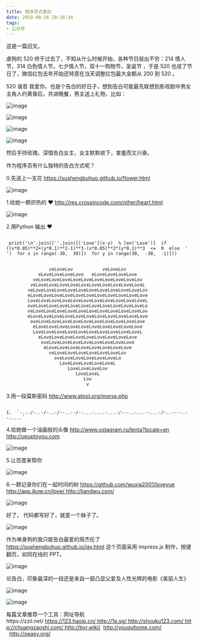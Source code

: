 ```yaml
---
title: 程序员式表白
date: 2019-08-26 20:16:34
tags:
- 公众号
---
```

这是一篇旧文。

虐狗的 520 终于过去了，不知从什么时候开始，各种节日层出不穷：214 情人节，314 白色情人节，七夕情人节，双十一购物节，圣诞节 ，于是 520 也成了节日了，微信红包去年开始还特意在当天调整红包最大金额从 200 到 520 。

520 谐音 我爱你，也是个告白的好日子，想到告白可能最先联想到影视剧中男女主角人约黄昏后，共进晚餐，男主送上礼物，比如：

![image](https://upload-images.jianshu.io/upload_images/17817191-69d75e0d8a434130?imageMogr2/auto-orient/strip%7CimageView2/2/w/1240)

![image](https://upload-images.jianshu.io/upload_images/17817191-995ec9426f379f53?imageMogr2/auto-orient/strip%7CimageView2/2/w/1240)

![image](https://upload-images.jianshu.io/upload_images/17817191-6ff49863763b2412?imageMogr2/auto-orient/strip%7CimageView2/2/w/1240)

![image](https://upload-images.jianshu.io/upload_images/17817191-0fed5cca0472de80?imageMogr2/auto-orient/strip%7CimageView2/2/w/1240)

然后手持玫瑰，深情告白女主，女主默默收下，害羞而又兴奋。

作为程序员有什么独特的告白方式呢？

0.先送上一支花 https://sushengbuhuo.github.io/flower.html

![image](https://upload-images.jianshu.io/upload_images/17817191-72863e0c461721fb?imageMogr2/auto-orient/strip%7CimageView2/2/w/1240)

1.给她一颗炽热的 ❤ http://res.crossincode.com/other/heart.html

![image](https://upload-images.jianshu.io/upload_images/17817191-a3aec78a4e02d17a?imageMogr2/auto-orient/strip%7CimageView2/2/w/1240)

2.用Python 输出 ❤

```

 print('\n'.join([''.join([('Love'[(x-y)  % len('Love')]  if  ((x*0.05)**2+(y*0.1)**2-1)**3-(x*0.05)**2*(y*0.1)**3  <=  0  else  ' ')  for x in range(-30,  30)])  for y in range(30,  -30,  -1)]))


                veLoveLov           veLoveLov
            eLoveLoveLoveLove   eLoveLoveLoveLove
          veLoveLoveLoveLoveLoveLoveLoveLoveLoveLov
         veLoveLoveLoveLoveLoveLoveLoveLoveLoveLoveL
        veLoveLoveLoveLoveLoveLoveLoveLoveLoveLoveLov
        eLoveLoveLoveLoveLoveLoveLoveLoveLoveLoveLove
        LoveLoveLoveLoveLoveLoveLoveLoveLoveLoveLoveL
        oveLoveLoveLoveLoveLoveLoveLoveLoveLoveLoveLo
        veLoveLoveLoveLoveLoveLoveLoveLoveLoveLoveLov
        eLoveLoveLoveLoveLoveLoveLoveLoveLoveLoveLove
         oveLoveLoveLoveLoveLoveLoveLoveLoveLoveLove
          eLoveLoveLoveLoveLoveLoveLoveLoveLoveLove
          LoveLoveLoveLoveLoveLoveLoveLoveLoveLoveL
            eLoveLoveLoveLoveLoveLoveLoveLoveLove
             oveLoveLoveLoveLoveLoveLoveLoveLove
              eLoveLoveLoveLoveLoveLoveLoveLove
                veLoveLoveLoveLoveLoveLoveLov
                  oveLoveLoveLoveLoveLoveLo
                    LoveLoveLoveLoveLoveL
                       LoveLoveLoveLov
                          LoveLoveL
                             Lov
                              v

```

3.用一段莫斯密码 http://www.atool.org/morse.php

```

1.  `-..-/-..-/-..-/--..--/--...-....-...-/---..-...--...-/-..----.--.....`

```

4.给她做一个油画般的头像 http://www.ostagram.ru/lenta?locale=en http://upuptoyou.com

![image](https://upload-images.jianshu.io/upload_images/17817191-e6f6608831dbace9?imageMogr2/auto-orient/strip%7CimageView2/2/w/1240)

5.让百度来帮你

![image](https://upload-images.jianshu.io/upload_images/17817191-2e6e1dfa9d2aae1f?imageMogr2/auto-orient/strip%7CimageView2/2/w/1240)

6.一颗记录你们在一起时间的树 https://github.com/wuxia2001/loveyue http://app.ikow.cn/love/ http://liandwu.com/

![image](https://upload-images.jianshu.io/upload_images/17817191-6658048c939fec98?imageMogr2/auto-orient/strip%7CimageView2/2/w/1240)

好了， 代码都写好了，就差一个妹子了。

![image](https://upload-images.jianshu.io/upload_images/17817191-a178111f70b746b1?imageMogr2/auto-orient/strip%7CimageView2/2/w/1240)

作为单身狗的我只能告白最爱的周杰伦了 https://sushengbuhuo.github.io/jay.html 这个页面采用 impress.js 制作，按键翻页，如同在线的 PPT。

![image](https://upload-images.jianshu.io/upload_images/17817191-0d95a5d66fafd8c1?imageMogr2/auto-orient/strip%7CimageView2/2/w/1240)

论告白，印象最深的一段还是来自一部凸显父爱及人性光辉的电影《美丽人生》

![image](https://upload-images.jianshu.io/upload_images/17817191-1c7ece5785f0d2a0?imageMogr2/auto-orient/strip%7CimageView2/2/w/1240)

![image](https://upload-images.jianshu.io/upload_images/17817191-2d15b13cd89ec5c2?imageMogr2/auto-orient/strip%7CimageView2/2/w/1240)

每篇文章推荐一个工具：网址导航https://zzii.net/ https://123.haoip.cn/ http://1e.sg/ http://shouku123.com/ http://chuangzaoshi.com/ http://byr.wiki/  http://youquhome.com/   http://oeasy.org/
